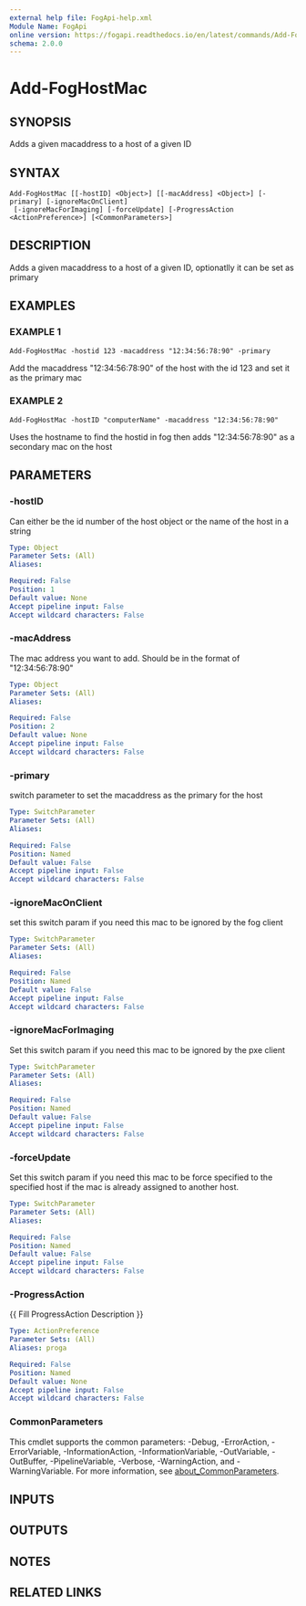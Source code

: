 ```yaml
---
external help file: FogApi-help.xml
Module Name: FogApi
online version: https://fogapi.readthedocs.io/en/latest/commands/Add-FogHostMac
schema: 2.0.0
---
```


# Add-FogHostMac

## SYNOPSIS
Adds a given macaddress to a host of a given ID

## SYNTAX

```
Add-FogHostMac [[-hostID] <Object>] [[-macAddress] <Object>] [-primary] [-ignoreMacOnClient]
 [-ignoreMacForImaging] [-forceUpdate] [-ProgressAction <ActionPreference>] [<CommonParameters>]
```

## DESCRIPTION
Adds a given macaddress to a host of a given ID, optionatlly it can be set as primary

## EXAMPLES

### EXAMPLE 1
```
Add-FogHostMac -hostid 123 -macaddress "12:34:56:78:90" -primary
```

Add the macaddress "12:34:56:78:90" of the host with the id 123 and set it as the primary mac

### EXAMPLE 2
```
Add-FogHostMac -hostID "computerName" -macaddress "12:34:56:78:90"
```

Uses the hostname to find the hostid in fog then adds "12:34:56:78:90" as a secondary mac on the host

## PARAMETERS

### -hostID
Can either be the id number of the host object or the name of the host in a string

```yaml
Type: Object
Parameter Sets: (All)
Aliases:

Required: False
Position: 1
Default value: None
Accept pipeline input: False
Accept wildcard characters: False
```

### -macAddress
The mac address you want to add.
Should be in the format of "12:34:56:78:90"

```yaml
Type: Object
Parameter Sets: (All)
Aliases:

Required: False
Position: 2
Default value: None
Accept pipeline input: False
Accept wildcard characters: False
```

### -primary
switch parameter to set the macaddress as the primary for the host

```yaml
Type: SwitchParameter
Parameter Sets: (All)
Aliases:

Required: False
Position: Named
Default value: False
Accept pipeline input: False
Accept wildcard characters: False
```

### -ignoreMacOnClient
set this switch param if you need this mac to be ignored by the fog client

```yaml
Type: SwitchParameter
Parameter Sets: (All)
Aliases:

Required: False
Position: Named
Default value: False
Accept pipeline input: False
Accept wildcard characters: False
```

### -ignoreMacForImaging
Set this switch param if you need this mac to be ignored by the pxe client

```yaml
Type: SwitchParameter
Parameter Sets: (All)
Aliases:

Required: False
Position: Named
Default value: False
Accept pipeline input: False
Accept wildcard characters: False
```

### -forceUpdate
Set this switch param if you need this mac to be force specified to the specified host if the mac is already assigned to another host.

```yaml
Type: SwitchParameter
Parameter Sets: (All)
Aliases:

Required: False
Position: Named
Default value: False
Accept pipeline input: False
Accept wildcard characters: False
```

### -ProgressAction
{{ Fill ProgressAction Description }}

```yaml
Type: ActionPreference
Parameter Sets: (All)
Aliases: proga

Required: False
Position: Named
Default value: None
Accept pipeline input: False
Accept wildcard characters: False
```

### CommonParameters
This cmdlet supports the common parameters: -Debug, -ErrorAction, -ErrorVariable, -InformationAction, -InformationVariable, -OutVariable, -OutBuffer, -PipelineVariable, -Verbose, -WarningAction, and -WarningVariable. For more information, see [about_CommonParameters](http://go.microsoft.com/fwlink/?LinkID=113216).

## INPUTS

## OUTPUTS

## NOTES

## RELATED LINKS
